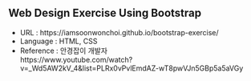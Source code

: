 <h2>Web Design Exercise Using Bootstrap</h2>
<ul>
  <li>URL : https://iamsoonwonchoi.github.io/bootstrap-exercise/</li>
  <li>Language : HTML, CSS</li>
  <li>Reference : 안경잡이 개발자<br>https://www.youtube.com/watch?v=_Wd5AW2kV_4&list=PLRx0vPvlEmdAZ-wT8pwVJn5GBp5a5aVGy</li>
</ul>
